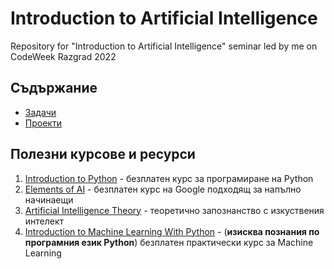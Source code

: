 # Introduction to Artificial Intelligence
Repository for "Introduction to Artificial Intelligence" seminar led by me on CodeWeek Razgrad 2022 

## Съдържание
- [Задачи](https://github.com/carolinepetrova/introduction_to_AI/blob/main/tasks.md)
- [Проекти](https://github.com/carolinepetrova/introduction_to_AI/blob/main/projects.md)

## Полезни курсове и ресурси
1. [Introduction to Python](https://www.youtube.com/watch?v=eWRfhZUzrAc&ab_channel=freeCodeCamp.org) - безплатен курс за програмиране на Python
2. [Elements of AI](https://www.elementsofai.com/bg/) - безплатен курс на Google подходящ за напълно начинаещи
3. [Artificial Intelligence Theory](https://www.javatpoint.com/artificial-intelligence-tutorial) - теоретично запознанство с изкуствения интелект
4. [Introduction to Machine Learning With Python](https://www.freecodecamp.org/learn/machine-learning-with-python/) - (**изисква познания по програмния език Python**) безплатен практически курс за Machine Learning
